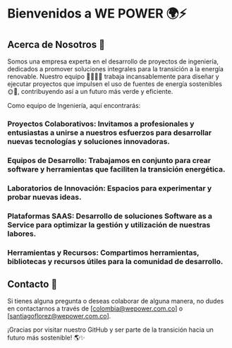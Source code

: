 # Bienvenidos a WE POWER 🌍⚡
## Acerca de Nosotros 🌿

Somos una empresa experta en el desarrollo de proyectos de ingeniería, dedicados a promover soluciones integrales para la transición a la energía renovable. Nuestro equipo 👷‍♂️👷‍♀️ trabaja incansablemente para diseñar y ejecutar proyectos que impulsen el uso de fuentes de energía sostenibles 🌞🌱, contribuyendo así a un futuro más verde y eficiente.

Como equipo de Ingeniería, aquí encontrarás:

### Proyectos Colaborativos: Invitamos a profesionales y entusiastas a unirse a nuestros esfuerzos para desarrollar nuevas tecnologías y soluciones innovadoras.
### Equipos de Desarrollo: Trabajamos en conjunto para crear software y herramientas que faciliten la transición energética.
### Laboratorios de Innovación: Espacios para experimentar y probar nuevas ideas.
### Plataformas SAAS: Desarrollo de soluciones Software as a Service para optimizar la gestión y utilización de nuestras labores.
### Herramientas y Recursos: Compartimos herramientas, bibliotecas y recursos útiles para la comunidad de desarrollo.

## Contacto 📧
Si tienes alguna pregunta o deseas colaborar de alguna manera, no dudes en contactarnos a través de [colombia@wepower.com.co] o [santiagoflorez@wepower.com.co].

¡Gracias por visitar nuestro GitHub y ser parte de la transición hacia un futuro más sostenible! 🌎✨
